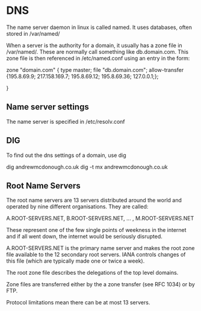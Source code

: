 # DNS

The name server daemon in linux is called named.  It uses databases, often stored in /var/named/

When a server is the authority for a domain, it usually has a zone file in /var/named/.  These are normally call something like db.domain.com.  This zone file is then referenced in /etc/named.conf using an entry in the form:

  zone "domain.com" {
    type master;
    file "db.domain.com";
    allow-transfer {195.8.69.9; 217.158.169.7; 195.8.69.12; 195.8.69.36; 127.0.0.1;};

  }


## Name server settings
The name server is specified in /etc/resolv.conf


## DIG
To find out the dns settings of a domain, use dig

  dig andrewmcdonough.co.uk
  dig -t mx andrewmcdonough.co.uk

## Root Name Servers
The root name servers are 13 servers distributed around the world and operated by nine different organisations.  They are called:

A.ROOT-SERVERS.NET, B.ROOT-SERVERS.NET, ... , M.ROOT-SERVERS.NET

These represent one of the few single points of weekness in the internet and if all went down, the internet would be seriously disrupted.

A.ROOT-SERVERS.NET is the primary name server and makes the root zone file available to the 12 secondary root servers.  IANA controls changes of this file (which are typically made one or twice a week).

The root zone file describes the delegations of the top level domains.  

Zone files are transferred either by the a zone transfer (see RFC 1034) or by FTP.

Protocol limitations mean there can be at most 13 servers.